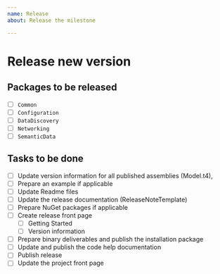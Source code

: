 ```yaml
---
name: Release
about: Release the milestone

---
```


# Release new version
 
## Packages to be released

- [ ] `Common`
- [ ] `Configuration`
- [ ] `DataDiscovery`
- [ ] `Networking`
- [ ] `SemanticData`

## Tasks to be done

- [ ] Update version information for all published assemblies (Model.t4), 
- [ ] Prepare an example if applicable
- [ ] Update Readme files
- [ ] Update the release documentation (ReleaseNoteTemplate)
- [ ] Prepare NuGet packages if applicable
- [ ] Create release front page
   - [ ] Getting Started
   - [ ] Version information
- [ ] Prepare binary deliverables and publish the installation package
- [ ] Update and publish the code help documentation
- [ ] Publish release
- [ ] Update the project front page
